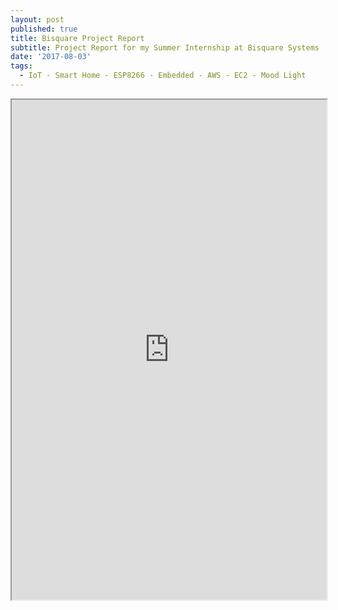 ```yaml
---
layout: post
published: true
title: Bisquare Project Report
subtitle: Project Report for my Summer Internship at Bisquare Systems
date: '2017-08-03'
tags:
  - IoT - Smart Home - ESP8266 - Embedded - AWS - EC2 - Mood Light
---
```

<iframe src="https://agastyaseth.me/Documents/bisq_report.pdf" width="100%" height="800"></iframe>
